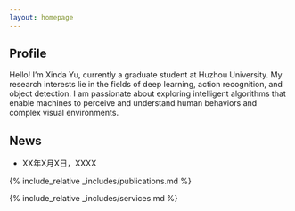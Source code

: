```yaml
---
layout: homepage
---
```

## Profile

Hello! I’m Xinda Yu, currently a graduate student at Huzhou University.
My research interests lie in the fields of deep learning, action recognition, and object detection.
I am passionate about exploring intelligent algorithms that enable machines to perceive and understand human behaviors and complex visual environments.

## News
- XX年X月X日，XXXX

{% include_relative _includes/publications.md %}

{% include_relative _includes/services.md %}
